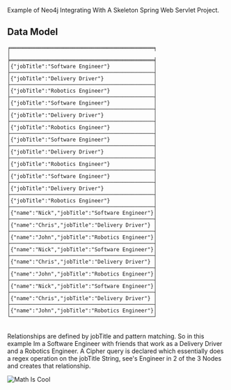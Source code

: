 Example of Neo4j Integrating With A Skeleton Spring Web Servlet Project.


## Data Model

    
    ╒══════════════════════════════════════════════╕                                          │
    ╞══════════════════════════════════════════════╡
    │{"jobTitle":"Software Engineer"}              │
    ├──────────────────────────────────────────────┤
    │{"jobTitle":"Delivery Driver"}                │
    ├──────────────────────────────────────────────┤
    │{"jobTitle":"Robotics Engineer"}              │
    ├──────────────────────────────────────────────┤
    │{"jobTitle":"Software Engineer"}              │
    ├──────────────────────────────────────────────┤
    │{"jobTitle":"Delivery Driver"}                │
    ├──────────────────────────────────────────────┤
    │{"jobTitle":"Robotics Engineer"}              │
    ├──────────────────────────────────────────────┤
    │{"jobTitle":"Software Engineer"}              │
    ├──────────────────────────────────────────────┤
    │{"jobTitle":"Delivery Driver"}                │
    ├──────────────────────────────────────────────┤
    │{"jobTitle":"Robotics Engineer"}              │
    ├──────────────────────────────────────────────┤
    │{"jobTitle":"Software Engineer"}              │
    ├──────────────────────────────────────────────┤
    │{"jobTitle":"Delivery Driver"}                │
    ├──────────────────────────────────────────────┤
    │{"jobTitle":"Robotics Engineer"}              │
    ├──────────────────────────────────────────────┤
    │{"name":"Nick","jobTitle":"Software Engineer"}│
    ├──────────────────────────────────────────────┤
    │{"name":"Chris","jobTitle":"Delivery Driver"} │
    ├──────────────────────────────────────────────┤
    │{"name":"John","jobTitle":"Robotics Engineer"}│
    ├──────────────────────────────────────────────┤
    │{"name":"Nick","jobTitle":"Software Engineer"}│
    ├──────────────────────────────────────────────┤
    │{"name":"Chris","jobTitle":"Delivery Driver"} │
    ├──────────────────────────────────────────────┤
    │{"name":"John","jobTitle":"Robotics Engineer"}│
    ├──────────────────────────────────────────────┤
    │{"name":"Nick","jobTitle":"Software Engineer"}│
    ├──────────────────────────────────────────────┤
    │{"name":"Chris","jobTitle":"Delivery Driver"} │
    ├──────────────────────────────────────────────┤
    │{"name":"John","jobTitle":"Robotics Engineer"}│
    └──────────────────────────────────────────────┘
##

Relationships are defined by jobTitle and pattern matching. So in this example Im a Software Engineer with friends that work as a Delivery Driver and a Robotics Engineer. A Cipher query is declared which essentially does a regex operation on the jobTitle String, see's Engineer in 2 of the 3 Nodes and creates that relationship.

![Math Is Cool](https://i.imgur.com/yJirtXZl.png)